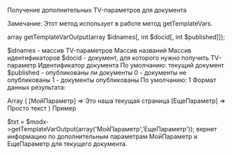 Получение дополнительных TV-параметров для документа

Замечание: Этот метод использует в работе метод getTemplateVars.

array getTemplateVarOutput(array $idnames[, int $docid[, int $published]]);

$idnames - массив TV-параметров
Массив названий
Массив идентификаторов
$docid - документ, для которого нужно получить TV-параметр
Идентификатор документа
По умолчанию: текущий документ
$published - опубликованы ли документы
0 - документы не опубликованы
1 - документы опубликованы
По умолчанию: 1
Формат данных результата:

Array ( [МойПараметр] => Это наша текущая страница [ЕщеПараметр] => Просто текст )
Пример

$txt = $modx->getTemplateVarOutput(array('МойПараметр','ЕщеПараметр'));
вернет информацию по дополнительным параметрам МойПараметр и ЕщеПараметр для текущего документа.